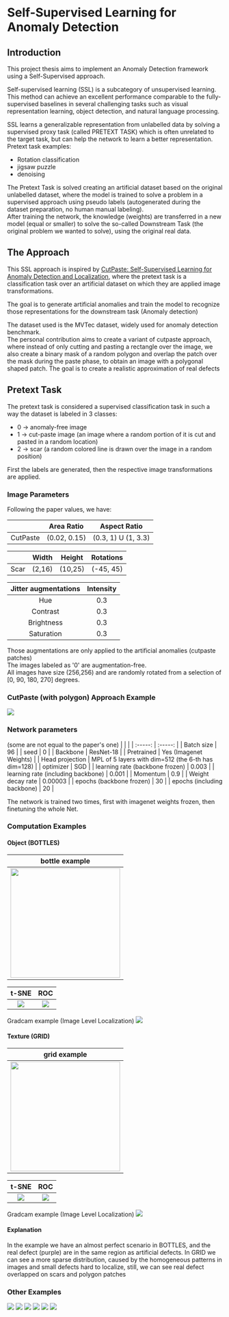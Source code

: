 # Self-Supervised Learning for Anomaly Detection

## Introduction
This project thesis aims to implement an Anomaly Detection framework using a Self-Supervised approach.


Self-supervised learning (SSL) is a subcategory of unsupervised learning. This method can achieve an excellent performance comparable to the fully-supervised baselines in several challenging tasks such as visual representation learning, object detection, and natural language processing.


SSL learns a generalizable representation from unlabelled data by solving a supervised proxy task (called PRETEXT TASK) which is often unrelated to the target task, but can help the network to learn a better representation.<br />
Pretext task examples:
* Rotation classification
* jigsaw puzzle
* denoising

The Pretext Task is solved creating an artificial dataset based on the original unlabelled dataset, where the model is trained to solve a problem in a supervised approach using pseudo labels (autogenerated during the dataset preparation, no human manual labeling).<br />
After training the network, the knowledge (weights) are transferred in a new model (equal or smaller) to solve the so-called Downstream Task (the original problem we wanted to solve), using the original real data.

## The Approach
This SSL approach is inspired by [CutPaste: Self-Supervised Learning for Anomaly Detection and Localization](http://openaccess.thecvf.com/content/CVPR2021/papers/Li_CutPaste_Self-Supervised_Learning_for_Anomaly_Detection_and_Localization_CVPR_2021_paper.pdf), where the pretext task is a classification task over an artificial dataset on which they are applied image transformations.<br />

The goal is to generate artificial anomalies and train the model to recognize those representations for the downstream task (Anomaly detection)

The dataset used is the MVTec dataset, widely used for anomaly detection benchmark.<br />
The personal contribution aims to create a variant of cutpaste approach, where instead of only cutting and pasting a rectangle over the image, we also create a binary mask of a random polygon and overlap the patch over the mask during the paste phase, to obtain an image with a polygonal shaped patch. The goal is to create a realistic approximation of real defects

## Pretext Task
The pretext task is considered a supervised classification task in such a way the dataset is labeled in 3 classes:
* 0 -> anomaly-free image
* 1 -> cut-paste image (an image where a random portion of it is cut and pasted in a random location)
* 2 -> scar (a random colored line is drawn over the image in a random position)

First the labels are generated, then the respective image transformations are applied.

### Image Parameters
Following the paper values, we have:

|                   | Area Ratio    | Aspect Ratio       |
| :---------------: | :-----------: | :----------------: |
| CutPaste          | (0.02, 0.15)  | (0.3, 1) U (1, 3.3)|

|         | Width   | Height | Rotations |
| :-----: | :-----: | :----: | :-------: |
| Scar    | (2,16)  | (10,25)| (-45, 45) |

|  Jitter augmentations | Intensity |
| :--------------:      | :-----: |
|  Hue       | 0.3     |
|  Contrast       | 0.3     |
|  Brightness      | 0.3     |
|  Saturation       | 0.3     |

Those augmentations are only applied to the artificial anomalies (cutpaste patches) <br />
The images labeled as '0' are augmentation-free. <br />
All images have size (256,256) and are randomly rotated from a selection of [0, 90, 180, 270] degrees.

### CutPaste (with polygon) Approach Example

<img src="https://raw.githubusercontent.com/gabry1998/Self-Supervised-Anomaly-Detection/master/outputs/dataset_analysis/screw/screw_artificial.png"/>

### Network parameters

(some are not equal to the paper's one)
| |  |
| :-----: | :-----: |
| Batch size | 96 |
| seed | 0 |
| Backbone | ResNet-18 |
| Pretrained | Yes (Imagenet Weights) |
| Head projection | MPL of 5 layers with dim=512 (the 6-th has dim=128) |
| optimizer | SGD |
| learning rate (backbone frozen) | 0.003 |
| learning rate (including backbone) | 0.001 |
| Momentum | 0.9 |
| Weight decay rate | 0.00003 |
| epochs (backbone frozen) | 30 |
| epochs (including backbone) | 20 |

The network is trained two times, first with imagenet weights frozen, then finetuning the whole Net.

### Computation Examples

#### Object (BOTTLES)

| bottle example |
| :--: |
| <img src="https://raw.githubusercontent.com/gabry1998/Self-Supervised-Anomaly-Detection/master/outputs/dataset_analysis/bottle/000.png" width="256" height="256"/> |

| t-SNE | ROC |
| :--: | :--: |
| <img src="https://raw.githubusercontent.com/gabry1998/Self-Supervised-Anomaly-Detection/master/outputs/computations/bottle/image_level/tsne.png"/> | <img src="https://raw.githubusercontent.com/gabry1998/Self-Supervised-Anomaly-Detection/master/outputs/computations/bottle/image_level/roc.png"/>|

Gradcam example (Image Level Localization)
<img src="https://raw.githubusercontent.com/gabry1998/Self-Supervised-Anomaly-Detection/master/outputs/computations/bottle/image_level/gradcam/heatmap_and_masks_2.png"/>

#### Texture (GRID)
| grid example |
| :--: |
|<img src="https://raw.githubusercontent.com/gabry1998/Self-Supervised-Anomaly-Detection/master/outputs/dataset_analysis/grid/000.png" width="256" height="256"/> |

|t-SNE| ROC |
| :--: | :--: |
| <img src="https://raw.githubusercontent.com/gabry1998/Self-Supervised-Anomaly-Detection/master/outputs/computations/grid/image_level/tsne.png"/> | <img src="https://raw.githubusercontent.com/gabry1998/Self-Supervised-Anomaly-Detection/master/outputs/computations/grid/image_level/roc.png"/> |

Gradcam example (Image Level Localization)
<img src="https://raw.githubusercontent.com/gabry1998/Self-Supervised-Anomaly-Detection/master/outputs/computations/grid/image_level/gradcam/heatmap_and_masks_0.png"/>

#### Explanation
In the example we have an almost perfect scenario in BOTTLES, and the real defect (purple) are in the same region as artificial defects. In GRID we can see a more sparse distribution, caused by the homogeneous patterns in images and small defects hard to localize, still, we can see real defect overlapped on scars and polygon patches

### Other Examples

<img src="https://raw.githubusercontent.com/gabry1998/Self-Supervised-Anomaly-Detection/master/outputs/computations/cable/image_level/gradcam/heatmap_and_masks_0.png"/>
<img src="https://raw.githubusercontent.com/gabry1998/Self-Supervised-Anomaly-Detection/master/outputs/computations/capsule/image_level/gradcam/heatmap_and_masks_2.png"/>
<img src="https://raw.githubusercontent.com/gabry1998/Self-Supervised-Anomaly-Detection/master/outputs/computations/screw/image_level/gradcam/heatmap_and_masks_0.png"/>
<img src="https://raw.githubusercontent.com/gabry1998/Self-Supervised-Anomaly-Detection/master/outputs/computations/tile/image_level/gradcam/heatmap_and_masks_1.png"/>
<img src="https://raw.githubusercontent.com/gabry1998/Self-Supervised-Anomaly-Detection/master/outputs/computations/toothbrush/image_level/gradcam/heatmap_and_masks_2.png"/>
<img src="https://raw.githubusercontent.com/gabry1998/Self-Supervised-Anomaly-Detection/master/outputs/computations/zipper/image_level/gradcam/heatmap_and_masks_2.png"/>